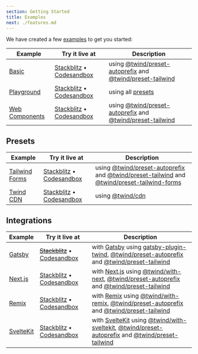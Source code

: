 ```yaml
---
section: Getting Started
title: Examples
next: ./features.md
---
```


We have created a few [examples](https://github.com/tw-in-js/twind/tree/main/examples) to get you started:

| Example                                                                                    | Try it live at                                                                                                                                                                                      | Description                                                                                                                                                                                                 |
| ------------------------------------------------------------------------------------------ | --------------------------------------------------------------------------------------------------------------------------------------------------------------------------------------------------- | ----------------------------------------------------------------------------------------------------------------------------------------------------------------------------------------------------------- |
| [Basic](https://github.com/tw-in-js/twind/tree/main/examples/basic)                        | [Stackblitz](https://stackblitz.com/fork/github/tw-in-js/twind/tree/main/examples/basic) • [Codesandbox](https://githubbox.com/tw-in-js/twind/tree/main/examples/basic)                             | using [@twind/preset-autoprefix](./preset-autoprefix) and [@twind/preset-tailwind](./preset-tailwind)                                                                                                       |
| [Playground](https://github.com/tw-in-js/twind/tree/main/examples/playground)              | [Stackblitz](https://stackblitz.com/fork/github/tw-in-js/twind/tree/main/examples/playground) • [Codesandbox](https://githubbox.com/tw-in-js/twind/tree/main/examples/playground)                   | using all [presets](./presets)                                                                                                                                                                              |
| [Web Components](https://github.com/tw-in-js/twind/tree/main/examples/with-web-components) | [Stackblitz](https://stackblitz.com/fork/github/tw-in-js/twind/tree/main/examples/with-web-components) • [Codesandbox](https://githubbox.com/tw-in-js/twind/tree/main/examples/with-web-components) | using [@twind/preset-autoprefix](https://github.com/tw-in-js/twind/tree/main/packages/preset-autoprefix) and [@twind/preset-tailwind](https://github.com/tw-in-js/twind/tree/main/packages/preset-tailwind) |

## Presets

| Example                                                                                     | Try it live at                                                                                                                                                                                        | Description                                                                                                                                                       |
| ------------------------------------------------------------------------------------------- | ----------------------------------------------------------------------------------------------------------------------------------------------------------------------------------------------------- | ----------------------------------------------------------------------------------------------------------------------------------------------------------------- |
| [Tailwind Forms](https://github.com/tw-in-js/twind/tree/main/examples/using-tailwind-forms) | [Stackblitz](https://stackblitz.com/fork/github/tw-in-js/twind/tree/main/examples/using-tailwind-forms) • [Codesandbox](https://githubbox.com/tw-in-js/twind/tree/main/examples/using-tailwind-forms) | using [@twind/preset-autoprefix](./preset-autoprefix) and [@twind/preset-tailwind](./preset-tailwind) and [@twind/preset-tailwind-forms](./preset-tailwind-forms) |
| [Twind CDN](https://github.com/tw-in-js/twind/tree/main/examples/using-twind-cdn)           | [Stackblitz](https://stackblitz.com/fork/github/tw-in-js/twind/tree/main/examples/using-twind-cdn) • [Codesandbox](https://githubbox.com/tw-in-js/twind/tree/main/examples/using-twind-cdn)           | using [@twind/cdn](./installation#twind-cdn)                                                                                                                      |

## Integrations

| Example                                                                          | Try it live at                                                                                                                                                                            | Description                                                                                                                                                                               |
| -------------------------------------------------------------------------------- | ----------------------------------------------------------------------------------------------------------------------------------------------------------------------------------------- | ----------------------------------------------------------------------------------------------------------------------------------------------------------------------------------------- |
| [Gatsby](https://github.com/tw-in-js/twind/tree/main/examples/gatsby)            | ~~[Stackblitz](https://stackblitz.com/fork/github/tw-in-js/twind/tree/main/examples/with-gatsby)~~ • [Codesandbox](https://githubbox.com/tw-in-js/twind/tree/main/examples/with-gatsby)   | with [Gatsby](https://www.gatsbyjs.com) using [gatsby-plugin-twind](./with-gatsby), [@twind/preset-autoprefix](./preset-autoprefix) and [@twind/preset-tailwind](./preset-tailwind)       |
| [Next.js](https://github.com/tw-in-js/twind/tree/main/examples/with-next)        | [Stackblitz](https://stackblitz.com/fork/github/tw-in-js/twind/tree/main/examples/with-next) • [Codesandbox](https://githubbox.com/tw-in-js/twind/tree/main/examples/with-next)           | with [Next.js](https://nextjs.org) using [@twind/with-next](./with-next), [@twind/preset-autoprefix](./preset-autoprefix) and [@twind/preset-tailwind](./preset-tailwind)                 |
| [Remix](https://github.com/tw-in-js/twind/tree/main/examples/with-remix)         | [Stackblitz](https://stackblitz.com/fork/github/tw-in-js/twind/tree/main/examples/with-remix) • [Codesandbox](https://githubbox.com/tw-in-js/twind/tree/main/examples/with-remix)         | with [Remix](https://remix.run) using [@twind/with-remix](./with-remix), [@twind/preset-autoprefix](./preset-autoprefix) and [@twind/preset-tailwind](./preset-tailwind)                  |
| [SvelteKit](https://github.com/tw-in-js/twind/tree/main/examples/with-sveltekit) | [Stackblitz](https://stackblitz.com/fork/github/tw-in-js/twind/tree/main/examples/with-sveltekit) • [Codesandbox](https://githubbox.com/tw-in-js/twind/tree/main/examples/with-sveltekit) | with [SvelteKit](https://kit.svelte.dev) using [@twind/with-sveltekit](./with-sveltekit), [@twind/preset-autoprefix](./preset-autoprefix) and [@twind/preset-tailwind](./preset-tailwind) |

